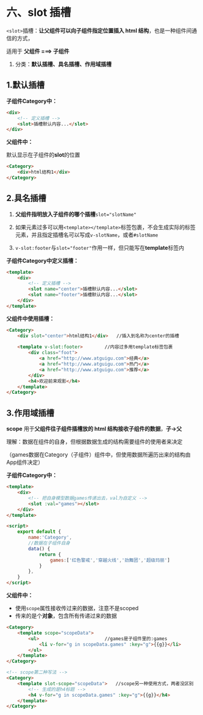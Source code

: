 # 六、slot 插槽

`<slot>`插槽：**让父组件可以向子组件指定位置插入 html 结构**，也是一种组件间通信的方式，

适用于 **父组件 ===> 子组件**

1. 分类：**默认插槽、具名插槽、作用域插槽**

## 1.默认插槽

**子组件Category中：**

```html
<div>
	<!-- 定义插槽 -->
	<slot>插槽默认内容...</slot>
</div>
```

**父组件中：**

默认显示在子组件的**slot**的位置

```html
<Category>
    <div>html结构1</div>
</Category>
```

## 2.具名插槽

1. **父组件指明放入子组件的哪个插槽**`slot="slotName"`

2. 如果元素过多可以用`<template></template>`标签包裹，不会生成实际的标签元素，并且指定插槽名可以写成`v-slotName`，或者`#slotName`

3. `v-slot:footer`与`slot="footer"`作用一样，但只能写在**template**标签内



**子组件Category中定义插槽：**

```html
<template>
    <div>
        <!-- 定义插槽 -->
        <slot name="center">插槽默认内容...</slot>
        <slot name="footer">插槽默认内容...</slot>
    </div>
</template>
```

**父组件中使用插槽：**

```html
<Category>
    <div slot="center">html结构1</div>   //插入到名称为center的插槽
             
    <template v-slot:footer>        //内容过多用template标签包裹 
        <div class="foot">
            <a href="http://www.atguigu.com">经典</a>
            <a href="http://www.atguigu.com">热门</a>
            <a href="http://www.atguigu.com">推荐</a>
		</div>
		<h4>欢迎前来观影</h4>
    </template>
</Category>
```



## 3.作用域插槽

**scope** 用于**父组件往子组件插槽放的 html 结构接收子组件的数据**，**子→父**

理解：数据在组件的自身，但根据数据生成的结构需要组件的使用者来决定

（games数据在Category（子组件）组件中，但使用数据所遍历出来的结构由App组件决定）



**子组件Category中：**

```html
<template>
    <div>
        <!-- 把自身模型数据games传递出去，val为自定义 -->
        <slot :val="games"></slot>		
    </div>
</template>

<script>
    export default {
        name:'Category',
        //数据在子组件自身
        data() {
            return {
                games:['红色警戒','穿越火线','劲舞团','超级玛丽']
            }
        },
    }
</script>
```

**父组件中：**

- 使用`scope`属性接收传过来的数据，注意不是scoped
- 传来的是个**对象**，包含所有传递过来的数据

```html
<Category>
    <template scope="scopeData">
        <ul>                        //games是子组件里的:games
            <li v-for="g in scopeData.games" :key="g">{{g}}</li>
        </ul>
    </template>
</Category>

<!-- scope第二种写法 -->
<Category>
    <template slot-scope="scopeData">   //scope另一种使用方式，两者没区别
        <!-- 生成的是h4标题 -->
        <h4 v-for="g in scopeData.games" :key="g">{{g}}</h4>
    </template>
</Category>
```

